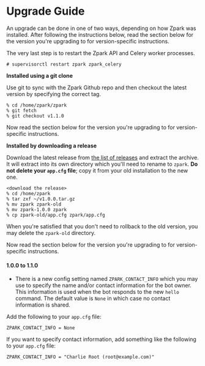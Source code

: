 # Upgrade Guide

An upgrade can be done in one of two ways, depending on how Zpark was
installed. After following the instructions below, read the section below
for the version you're upgrading to for version-specific instructions.

The very last step is to restart the Zpark API and Celery worker processes.

```
# supervisorctl restart zpark zpark_celery
```

**Installed using a git clone**

Use git to sync with the Zpark Github repo and then checkout the latest
version by specifying the correct tag.

```
% cd /home/zpark/zpark
% git fetch
% git checkout v1.1.0
```

Now read the section below for the version you're upgrading to for version-
specific instructions.

**Installed by downloading a release**

Download the latest release from
[the list of releases](https://github.com/knightjoel/zpark/releases)
and extract the archive. It will extract into its own directory which you'll
need to rename to `zpark`. **Do not delete your `app.cfg` file**; copy it
from your old installation to the new one.

```
<download the release>
% cd /home/zpark
% tar zxf ~/v1.0.0.tar.gz
% mv zpark zpark-old
% mv zpark-1.0.0 zpark
% cp zpark-old/app.cfg zpark/app.cfg
```

When you're satisfied that you don't need to rollback to the old version,
you may delete the `zpark-old` directory.

Now read the section below for the version you're upgrading to for version-
specific instructions.

#### 1.0.0 to 1.1.0

- There is a new config setting named `ZPARK_CONTACT_INFO` which you may use
  to specify the name and/or contact information for the bot owner. This
  information is used when the bot responds to the new `hello` command.
  The default value is `None` in which case no contact information is shared.

Add the following to your `app.cfg` file:

```
ZPARK_CONTACT_INFO = None
```

If you want to specify contact information, add something like the following
to your `app.cfg` file:

```
ZPARK_CONTACT_INFO = "Charlie Root (root@example.com)"
```

